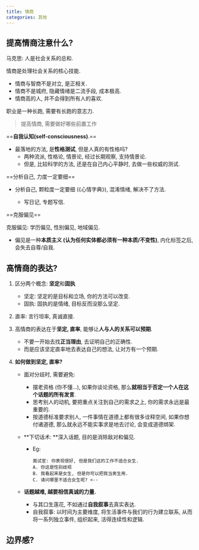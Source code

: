 ```yaml
---
title: 情商
categories: 其他
---
```


## 提高情商注意什么?

马克思: 人是社会关系的总和.

情商是处理社会关系的核心技能.

* 情商与智商不是对立, 是正相关.
* 情商不是城府, 隐藏情绪是二流手段, 成本极高.
* 情商高的人, 并不会得到所有人的喜欢.

职业是一种长跑, 需要有长跑的意志力.

> 提高情商, 需要做好哪些前置工作

==**自我认知(self-consciousness)**.==

* 最落地的方法, 是**性格测试**, 但是人真的有性格吗?
  * 两种流派, 性格论, 情景论, 经过长期观察, 支持情景论.
  * 但是, 比较科学的方法, 还是在自己内心平静时, 去做一些权威的测试.

==分析自己, 力度一定要细==

* 分析自己, 颗粒度一定要细 (《心情字典》), 混淆情绪, 解决不了方法.

  * 写日记, 专题写信.

==克服偏见==

克服偏见: 学历偏见, 性别偏见, 地域偏见.

  * 偏见是一种**本质主义 (认为任何实体都必须有一种本质/不变性)**, 内化标签之后, 会失去自尊/自我.



## 高情商的表达?

1. 区分两个概念: **坚定**和**固执**

   * 坚定: 坚定的是目标和立场, 你的方法可以改变.
   * 固执: 固执的是情绪, 目标反而没那么坚定.

2. 直率: 言行坦率, 真诚直接.

3. 高情商的表达在于**坚定, 直率**, 能够让**人与人的关系可以预期**.

   * 不要一开始去找**正当理由**, 去证明自己的正确性.
   * 而是应该坚定直率地去表达自己的想法, 让对方有一个预期.

4. **如何做到坚定, 直率?**

   * 面对分歧时, 需要避免:

     * 摆老资格 (你不懂...), 如果你谈论资格, 那么**就相当于否定一个人在这个话题的所有发言**.
     * 思考别人的动机, 要把重点关注到自己的需求之上, 你的需求永远是最重要的.
     * 按道德标准要求别人, 一件事情在道德上都有很多诠释空间, 如果你想付诸道德, 那么就永远不能实事求是地去讨论, 会变成道德绑架.

   * **下切话术: **深入话题, 目的是消除敌对和偏见.

     * Eg:

       ```
       面试官: 你表现很好, 但是我们这的工作不适合女生.
       A. 你这是性别歧视
       B. 我看起来是女生, 但是你可以把我当男生用.
       C. 请问哪里不适合女生呢? <--
       ```

   * **话题越难, 越要相信真诚的力量.**

     * 与其口生莲花, 不如通过**自我叙事**去真实表达.
     * 自我叙事: 以时间为主要维度, 将生活事件与我们的行为建立联系, 从而将一系列独立事件, 组织起来, 活得连续性和逻辑.



## 边界感?

